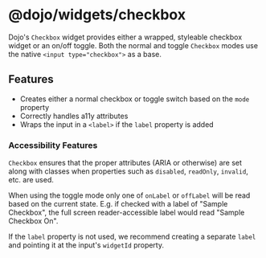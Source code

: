 # @dojo/widgets/checkbox

Dojo's `Checkbox` widget provides either a wrapped, styleable checkbox widget or an on/off toggle. Both the normal and toggle `Checkbox` modes use the native `<input type="checkbox">` as a base.

## Features

- Creates either a normal checkbox or toggle switch based on the `mode` property
- Correctly handles a11y attributes
- Wraps the input in a `<label>` if the `label` property is added

### Accessibility Features

`Checkbox` ensures that the proper attributes (ARIA or otherwise) are set along with classes when properties such as `disabled`, `readOnly`, `invalid`, etc. are used.

When using the toggle mode only one of `onLabel` or `offLabel` will be read based on the current state. E.g. if checked with a label of "Sample Checkbox", the full screen reader-accessible label would read "Sample Checkbox On".

If the `label` property is not used, we recommend creating a separate `label` and pointing it at the input's `widgetId` property.
